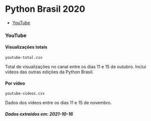 # Python Brasil 2020

- [YouTube](#YouTube)

### YouTube

#### Visualizações totais

`youtube-total.csv`

Total de visualizações no canal entre os dias 11 e 15 de outubro. Inclui vídeos das outras edições da Python Brasil.

#### Por vídeo

`youtube-videos.csv`

Dados dos vídeos entre os dias 11 e 15 de novembro.

##### Dados extraidos em: 2021-10-16
